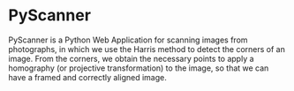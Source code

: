 # PyScanner
PyScanner is a Python Web Application for scanning images from photographs, in which we use the Harris method to detect the corners of an image. From the corners, we obtain the necessary points to apply a homography (or projective transformation) to the image, so that we can have a framed and correctly aligned image.
